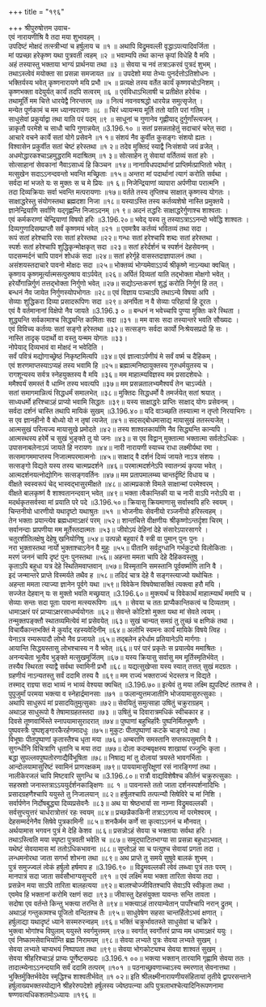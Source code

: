 +++
title = "१९६"

+++
श्रीपुरुषोत्तम उवाच-  
एवं नारायणीश्रि वै तदा मया शुभावहम् ।  
उपदिष्टं मोक्षदं तत्स्त्रीभ्यां च हर्षुलाय च ॥१ ॥
अथापि विद्रुमवल्ली वृद्धाऽपत्यादिवर्जिता ।  
मां पप्रच्छा हरेकृष्ण यथा पुत्रवती त्वहम् ॥२ ॥
भवाम्यपि तथा कान्त कृपां विधेहि वै मयि ।  
अहं तस्यास्तु भक्ताया भाग्यं प्रार्थनया तथा ॥३ ॥
सेवया च नवं तत्राऽकरवं पुत्रदं शुभम् ।  
तथाऽस्त्वेवं मयोक्ता सा प्रसन्ना समजायत ॥४ ॥
उपदेशो मया तेभ्यः पुनर्दत्तोऽतिशोधनः ।  
भक्तिर्यस्य भवेत् कृष्णनारायणे मयि प्रभौ ॥५ ॥
प्रत्यक्षे तस्य वर्तेत कार्यं कृष्णवचोऽनिशम् ।  
कृष्णभक्ता वदेयुर्यत् कार्यं तदपि सत्वरम् ॥६ ॥
एवंविधाऽभिलाषी च प्रतीक्षेत हरेर्वचः ।  
तथामूर्तिं मम चित्ते धारयेद्वै निरन्तरम् ॥७ ॥
नित्यं नवनवश्रद्धो धारयेन्न समुत्सृजेत् ।  
मन्येत पूर्णकामं च मम ध्यानपरायणः ॥८ ॥
चिरं ध्यायन्मय मूर्ति ततो याति परां गतिम् ।  
साधुसेवां प्रकुर्याद्वा तथा याति परं पदम् ॥९ ॥
साधूनां च गुणानेव गृह्णीयाद् दुर्गुणाँस्त्यजन् ।  
न्नाकृतौ परमेशे च साधौ चापि गुणान्नयेत् ॥3.196.१० ॥
सतां प्रसन्नताहेतुं सदाचारं चरेत् सदा ।  
आचारे वचने कार्ये सतां योगे प्रसेवने ॥१ १॥
संशयं नैव कुर्वीत कुसङ्गः संशयो ह्यतः ।  
विश्वासेन प्रकुर्वीत सतां चेष्टं हरेस्तथा ॥१ २॥
तदेव मुक्तिदं स्याद्वै निःसंशयो जयं व्रजेत् ।  
अधमोद्धारकश्चाऽहमुद्धरामि मदाश्रितम् ॥१ ३॥
सोत्साहेन तु सेवायां वर्तितव्यं सतां हरेः ।  
सोत्साहानां सेवकानां नैवाऽसाध्यं हि किञ्चन ॥१४॥
नानाविधपदार्थानां प्राप्तिर्मत्प्राप्तितो भवेत् ।  
मत्सुखेन सदाऽऽनन्दवन्तो भवन्ति मच्छ्रिताः ॥१५॥
अन्तरा मां पदार्थानां त्यागं करोति सर्वथा ।  
सर्वदा मां भजते यः स मुक्तः स च मे प्रियः ॥१ ६॥
निजेन्द्रियाणां व्यापारा अर्पणीया परात्मनि ।  
तदा दिव्यक्रियाः सर्वा भवन्ति मत्परायणाः ॥१७॥
वर्तते तस्य तृप्तिश्च साक्षात् कृष्णस्य योगतः ।  
साक्षाद्धरेस्तु संयोगस्तथा ब्रह्मदशा निजा ॥१८॥
यस्याऽस्ति तस्य कर्तव्यशेषो नास्ति प्रमुक्तये ।  
ज्ञानेन्द्रियाणि सर्वाणि यद्गृह्णन्ति निजाऽदनम् ॥१ ९॥
अदनं तद्धरिः साक्षाद्धरेर्गुणाश्च शाश्वताः ।  
एवं कर्मकराणां चेन्द्रियाणां विषयो हरिः ॥3.196.२०॥
भवेद् यस्य तु तस्याऽत्राऽऽनन्दो भवेद्धि शाश्वतः ।  
दिव्यगुणादिसम्प्राप्तौ सर्वं कृष्णमयं भवेत् ॥२१ ॥
एवमत्रैव कर्तव्यं भवितव्यं तथा सदा ।  
रूपं सतां हरेश्चापि रसः सतां हरेस्तथा ॥२२॥
गन्धः सतां हरेश्चापि शब्दः सतां हरेस्तथा ।  
स्पर्शः सतां हरेश्चापि शुद्धिकृन्मोक्षकृत् सदा ॥२३॥
सतां हरेर्दर्शनं च स्पर्शनं देहसेवनम् ।  
पादसम्मर्दनं चापि पावनं शोधकं सदा ॥२४॥
सतां हरेर्गृहे वासस्तदाज्ञापालनं तथा ।  
असंशयस्तदाचारे पावनो मोक्षदः सदा ॥२५॥
भोक्तव्यं भोग्यमेवाऽऽर्प्य श्रीकृष्णे नाऽन्यथा क्वचित् ।  
कृष्णाय कृष्णमूर्त्यात्मसत्पुरुषाय वाऽर्पयेत् ॥२६॥
अर्पितं दिव्यतां याति तद्भोक्ता मोक्षगो भवेत् ।  
हरेर्योगान्निर्गुणं तत्तद्भोक्ता निर्गुणो भवेत् ॥२७॥
सद्योऽन्तःकरणं शुद्धं करोति निर्गुणं हि तत् ।  
बन्धनं नैव जायेत निर्गुणस्योपभोगतः ॥२८॥
एवं विज्ञाय पञ्चाऽपि तथाऽन्ये विषया अपि ।  
सेव्याः शुद्धिकरा दिव्या प्रसादरूपिणः सदा ॥२९॥
अनर्पिता न वै सेव्याः परिहार्या हि दूरतः ।  
एवं वै वर्तमानानां विक्षेपो नैव जायते ॥3.196.३ ० ॥
बन्धनं न भवेच्चापि पुण्या मुक्तिः करे स्थिता ।  
शुद्ध्यन्ति सर्वकामाश्च सिद्ध्यन्ति कामिताः सदा ॥३१ ॥
मम वासः सदा तस्यान्तरे भवति सौख्यदः ।  
एवं विविच्य कर्तव्यः सतां सङ्गो हरेस्तथा ॥३२॥
सत्सङ्गः सर्वदा कार्यो निःश्रेयसप्रदो हि सः ।  
नास्ति तादृक् पदार्थो वा वस्तु यन्मम योगतः ॥३३।  
नोपेयाद् दिव्यभावं वा मोक्षदं न भवेदिति ।  
सर्वं पवित्रं मद्योगाच्छ्रेष्ठं निकृष्टमित्यपि ॥३४॥
एवं ज्ञात्वाऽर्पणीयं मे सर्वं वर्ष्म च दैहिकम् ।  
एवं शरणमाप्तस्याऽप्यहं तस्य भवामि हि ॥२५॥
ब्रह्मात्मनिष्ठायुक्तस्य गुरुधर्मयुतस्य च ।  
रागशून्यस्य सर्वत्र स्नेहयुक्तस्य वै मयि ॥३६॥
मम माहात्म्यविज्ञस्य मम प्रसादशेवधेः ।  
ममैश्वर्यं समस्तं वै धाम्नि तस्य भवत्यपि ॥३७॥
मम प्रसन्नतालभ्यमैश्वर्यं तेन चाऽर्ज्यते ।  
सतां समागमान्नित्यं सिद्धधर्मं समालभेत् ॥३८॥
मुक्तिदः सिद्धधर्मो वै तमर्जयेत् सतां श्रयात् ।  
साध्यधर्मो हरिश्चाऽहं प्राप्यो भवामि सिद्धतः ॥३९॥
यस्य साक्षाद्धरेः प्राप्तिः साक्षाद् योगः प्रसेवनम् ।  
सर्वदा दर्शनं चास्ति तथापि मायिकं सुखम् ॥3.196.४०॥
यदि वाञ्च्छति तस्यात्मा न तृप्तो निरयाभिगः ।  
स एव ज्ञानहीनो वै बोध्यो यो न तृषां त्यजेत् ॥४१॥
सदसद्बोधमासाद्य मायासुखं ततस्त्यजेत् ।  
आत्मसुखं परित्यज्य मायासुखे प्रमोदते ॥४२॥
तस्य शाश्वतकार्याणि नैव सिद्ध्यन्ति कान्यपि ।  
आत्मस्थस्य हरेर्मे च सुखं भुङ्क्ते तु यो जनः ॥४३॥
स एव विद्वान् मुक्तात्मा भक्तात्मा सर्वतोऽधिकः ।  
उपासनाबलेनाऽयं जायते हि नरायणः ॥४४॥
नारी नारायणी स्याच्च राधा लक्ष्मीर्यथा रमा ।  
सत्समागममाप्तस्य निजात्मपरमात्मनोः ॥४५॥
साक्षाद् वै दर्शनं दिव्यं जायते नाऽत्र संशयः ।  
सत्सङ्गो विद्यते यस्य तस्य चात्मप्रदर्शने ॥४६॥
परमात्मदर्शनेऽपि स्वातन्त्र्यं कृपया भवेत् ।  
आत्मदर्शनयत्नोद्योगिनः सत्सङ्गवर्तिनः ॥४७॥
मम प्रतापमालम्ब्य चान्तर्दृष्टिं विधाय च ।  
वीक्षते स्वस्वरूपं चेद् भास्वद्भासुरमीक्षते ॥४८॥
आत्मप्रकाशे विमले साक्षान्मां परमेश्वरम् ।  
वीक्षते बालकृष्णं वै शाश्वतानन्दवान् भवेत् ॥४९॥
भक्ता त्वैकान्तिकी या च नारी वाऽपि नरोऽपि वा ।  
मदर्थकृतसर्वस्वा मां प्रयाति परे पदे ॥3.196.५०॥
क्रियासु क्रियमाणासु सर्वास्वपि हरिः स्वयम् ।  
चिन्तनीयो धारणीयो यथादृष्टो यथाश्रुतः ॥५१ ॥
भोजनीयः सेवनीयो रञ्जनीयो हरिस्त्वहम् ।  
तेन भक्ताः प्रयान्त्येव ब्रह्मधामाऽक्षरं परम् ॥५२॥
शान्तचित्ते वीक्षणीयः श्रीकृष्णोऽन्तर्दृशा चिरम् ।  
सर्वानन्दाः प्रापणीया मम मूर्तेस्तदात्मतः ॥५३॥
जीवोऽयं देहिनां देहे संसारेऽपारसागरे ।  
चतुरशीतिलक्षेषु देहेषु खनियोगिषु ॥५४॥
उत्पन्नो बहुवारं वै स्त्री वा पुमान् पुनः पुनः ।  
नरा भुक्तास्तथा नार्यो भुक्ताश्चाऽनेन वै मुहुः ॥५५॥
पीतानि सर्वदुग्धानि गर्भकुट्यो विलोकिताः ।  
मरणं जननं चापि दृष्टं पुनः पुनस्तथा ॥५६॥
अहन्ता ममता चापि देहे दैहिकवस्तुषु ।  
कृताऽपि बहुधा यत्र देहे स्थितिमवाप्तवान् ॥५७॥
विस्मृतानि समस्तानि पूर्ववर्ष्माणि तानि वै ।  
इदं जन्मान्तरे प्राप्ते विस्मर्यते तथैव ह ॥५८॥
तदिदं चात्र देहे वै सङ्गस्त्याज्यो यथोचितः ।  
अहन्ता ममता त्याज्या ज्ञानेन पूर्वगे यथा ॥५९॥
विवेकेन विषयेष्वासक्तिं त्यक्त्वा हरौ मयि ।  
सज्जेत देहवान् यः स मुक्तो भवति मच्छ्रयात् ॥3.196.६०॥
मुक्त्यर्थं च विवेकार्थं माहात्म्यार्थं ममापि च ।  
सेव्याः सन्तः सदा पूताः पावना मत्स्यरूपिणः ॥६१ ॥
सेवया च ततः प्राप्यैकान्तिकत्वं च दिव्यताम् ।  
धामाऽक्षरं परं प्राप्याऽक्षरसाधर्म्ययोगतः ॥६२॥
सेवन्ते कोटिशो मुक्ता यथा मां सेवते त्वयम् ।  
तन्मुक्तपङ्क्तौ स्थातव्यमित्येवं मां प्रसेवयेत् ॥६३॥
सुखं चान्यत् समग्रं तु तुच्छं च क्षणिकं तथा ।  
विचार्यैकान्तभक्तिं मे कुर्याद् रहस्यवेदिनीम् ॥६४॥
अलोभि स्वमनः कार्यं मायिके विषये त्विह ।  
येनाऽत्र रम्यरूपादौ लोभो नैव प्रजायते ॥६५॥
तद्बलेन हरेर्धाम प्रतियानेऽपि मार्गगाः ।  
आयान्ति सिद्धयस्तासु लोभश्चास्य न वै भवेत् ॥६६॥
परं पारं प्रकृतेः स प्रयात्येव ममाश्रितः ।  
अनन्यचेता भूत्वैव भुङ्क्ते मत्सुखमूर्जितम् ॥६७॥
यस्य क्रियासु सर्वासु मम मूर्तिस्मृतिर्भवेत् ।  
तस्यैव स्थिरता स्याद्वै सर्वथा स्वामिनी प्रभौ ॥६८॥
यद्यत्सुखेप्सा यस्य स्यात् तत्तत् सुखं मदग्रतः ।  
ग्रहणीयं नाऽन्यतस्तु सर्वं ददामि तस्य वै ॥६९॥
मम राज्यं भक्तराज्यं भेदस्तत्र न विद्यते ।  
तस्माद् राज्ञ्या सदा भाव्यं न भाव्यं वेश्यया क्वचित् ॥3.196.७०॥
इत्येवं तु मया लक्ष्मि ह्युपदिष्टं ततश्च ते ।  
पुपूजुर्मां परमया भक्त्या व स्नेहार्द्रमानसाः ॥७१ ॥
फलान्युत्तमजातीनि भोजयामासुरुत्सुकाः ।  
अथापि साधुरूपं मां प्रसादयितुमुत्सुकाः ॥७२॥
सेवयितुं समुत्साहा उषितुं चक्रुराग्रहम् ।  
अथाऽह साधुरूपो वै तेषामाग्रहतस्तदा ॥७३ ॥
उषितुं च दिवारात्रमधिकं स्वीचकार ह ।  
दिवसे तूष्णवार्भिस्ते स्नापयामासुरादरात् ॥७४॥
पुष्पाणां बहुभिर्हारैः पुष्पनिर्मितभूषणैः ।  
पुष्पवस्त्रैः पुष्पशृङ्गारकैरर्हणमादधुः ॥७५॥
मुकुटः पीतपुष्पाणां कटके चाङ्गदे तथा ।  
विभूषाः पीतपुष्पाणां कृतास्तैश्च धृता मया ॥७६॥
अम्बराणि समस्तानि सप्तरूपसुमानि वै ।  
सुगन्धीनि विचित्राणि धृतानि च मया तदा ॥७७॥
दोला कदम्बवृक्षस्य शाखायां रज्जुभिः कृता ।  
बद्धा सुपल्लवपुष्पतोरणाद्यैर्विभूषिता ॥७८॥
निषाद्य मां तु दोलायां त्रयस्ते भावगर्भिताः ।  
आन्दोलयामासुरिष्टं स्वामिनं प्राणरक्षकम् ॥७९॥
पाययामासुरिक्षूणां रसं नारङ्गिणां तथा ।  
नालीकेरजलं चापि मिष्टवारि सुगन्धि च ॥3.196.८०॥
रात्रौ वाद्यविशेषैश्च कीर्तनं चक्रुरुत्सुकाः ।  
सहस्रशो जनास्तत्राऽऽययुर्दर्शनकाङ्क्षिणः ॥८ १ ॥
पावनास्ते ततो जाता दर्शनस्पर्शनादिभिः ।  
प्रसादग्रहणैश्चापि ययुस्ते तु निजालयान् ॥८२॥
हर्षुलश्चापि तत्पत्न्यौ सिषेविरे च मां निशि ।  
सर्वार्पणेन निर्दोषबुद्ध्या दिव्यप्रसेवनैः ॥८३॥
अथ या श्रेष्ठभार्या सा नाम्ना विद्रुमवल्लकी ।  
सर्वसुप्त्युत्तरं चार्धरात्रोत्तरं रहः स्वयम् ॥८४॥
प्रच्छन्नैकाकिनी तत्राऽऽगत्य मां परमेश्वरम् ।  
देहसम्मर्दनेनैव सिषेवे पुत्रकामिनी ॥८५॥
शनकैर्मम कर्णे सा कृत्वाऽऽननं च मौनवत् ।  
अर्थयामास भगवन पुत्रं मे देहि केशव ॥८६॥
प्रसन्नोऽहं सेवया च भक्तायाः सर्वथा हरिः ।  
तथाऽस्त्विति मया स्पृष्टा पुत्रवती भवेति च ॥८७॥
समुद्घाटितभाग्या सा प्रसन्ना बहुधाऽभवत् ।  
यथेष्टं सेवयामास मां ततोऽधिकभावना ॥८८॥
सुप्तोऽहं सा च पत्युश्च सेवायां प्रगता तदा ।  
लन्धमनोरथा जाता सगर्भा शोभना तथा ॥८९॥
अथ प्राप्ते तु समये सुषुवे बालकं शुभम् ।  
पुत्रं समुज्ज्वलं त्वेकं हर्षुलो हर्षमाप ह ॥3.196.९० ॥
विद्रुमवल्लकी त्वेवं लब्ध्वा पुत्रं ततः परम् ।  
मानपात्रं सदा जाता सर्वसौभाग्यसुन्दरी ॥९१ ॥
एवं लक्ष्मि मया भक्ता तारिता सेवया तदा ।  
प्रसन्नेन मया साऽपि तारिता बालहत्यया ॥९२॥
बालश्चोज्जीवितश्चापि सेवाऽपि स्वीकृता तथा ।  
एवमेव हि भक्तानां करोमि रक्षणं सदा ॥९३॥
जीवास्तु देहसंयुक्ता यावन्तः सन्ति तावता ।  
सदोषा एव वर्तन्ते किन्तु भक्त्या तरन्ति ते ॥९४॥
भक्त्याऽहं तारयाम्येतान् पापाँश्चापि नरान् द्रुतम् ।  
अथाऽहं गन्तुकामश्च पूजितो वन्दितश्च तैः ॥९५॥
साधुवेषेण सहसा चान्तर्हितोऽभवं क्षणात् ।  
हर्षुलाद्या यथादृष्टं ध्याने सस्मरुरन्वहम् ॥९६॥
भक्तिं चक्रुर्भावतस्ते साधुसेवां च चक्रिरे ।  
भुक्त्वा भोगांश्च विपुलाम् ययुस्ते स्वर्गमुत्तमम् ॥९७॥
स्वर्गात् स्वर्गोत्तरं प्राप्य मम धामाऽक्षरं ययुः ।  
एवं निष्कामसेवाभिर्यान्ति ब्रह्म निरामयम् ॥९८॥
सेवया लभ्यते पुत्रः सेवया लभ्यते सुखम् ।  
सेवया लभ्यते चाप्यभयं निष्पापता तथा ॥९९॥
सेवया भोगकोट्यश्च सेवया शाश्वतं सुखम् ।  
सेवया श्रीहरिश्चाऽहं प्राप्यः पूर्णेष्टसम्प्रदः ॥3.196.१ ००॥
भक्त्या भक्तान् तारयामि गृह्णामि सेवया ततः ।  
तादात्म्येनाऽऽनन्दयामि सर्वं ददामि तत्परम् ॥१०१ ॥
पठनाच्छ्रवणाच्चाऽस्य स्मरणात् सेवनात्तथा ।  
भुक्तिर्मुक्तिर्भवेदेव स्मृद्धिश्च शाश्वतीर्भवेत् ॥१ ०२॥
इति श्रीलक्ष्मीनारायणीयसंहितायां तृतीये द्वापरसन्ताने हर्षुलाख्यभक्तस्योद्याने श्रीहरेरुपदेशो हर्षुलस्य ज्येष्ठपत्न्या अपि पुत्रलाभश्चेत्यादिनिरूपणनामा षण्णवत्यधिकशतमोऽध्यायः ॥१९६ ॥
    
